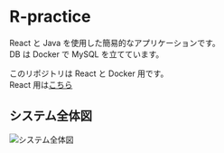 # R-practice

React と Java を使用した簡易的なアプリケーションです。  
DB は Docker で MySQL を立てています。

このリポジトリは React と Docker 用です。  
React 用は[こちら](https://github.com/Naka-nishi-s/R-practice)

## システム全体図

![システム全体図](./sample/etc/システム全体図.png)
